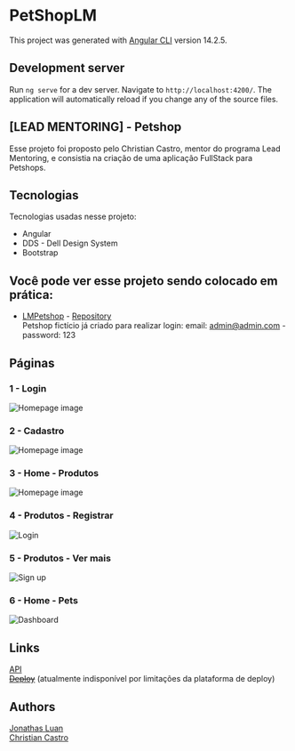 # PetShopLM

This project was generated with [Angular CLI](https://github.com/angular/angular-cli) version 14.2.5.

## Development server

Run `ng serve` for a dev server. Navigate to `http://localhost:4200/`. The application will automatically reload if you change any of the source files.
## [LEAD MENTORING] - Petshop
Esse projeto foi proposto pelo Christian Castro, mentor do programa Lead Mentoring, e consistia na criação de uma aplicação FullStack para Petshops. 

## Tecnologias 

Tecnologias usadas nesse projeto:

* Angular 
* DDS - Dell Design System
* Bootstrap
  
## Você pode ver esse projeto sendo colocado em prática:

- [LMPetshop](https://lmpetshop.vercel.app/login) - [Repository](https://github.com/jonathasltavares/LeadMentoringPetShop)  
Petshop fictício já criado para realizar login: email: admin@admin.com - password: 123
## Páginas  

### 1 - Login

![Homepage image](/src/assets/README/login.png)

### 2 - Cadastro

![Homepage image](/src/assets/README/cadastro.png)

### 3 - Home - Produtos

![Homepage image](/src/assets/README/produtos.png)


### 4 - Produtos - Registrar

![Login](/src/assets/README/registrarprod.png)


### 5 - Produtos - Ver mais

![Sign up](/src/assets/README/vermaisProd.png)


### 6 - Home - Pets

![Dashboard](/src/assets/README/pets.png)


## Links

  <a href="https://github.com/jonathasltavares/LeadMentoringPetShopAPI" target="_blank" rel="noopener noreferrer">API</a><br>
  <a href="https://lmpetshop.vercel.app/login" target="_blank" rel="noopener noreferrer"><s>Deploy</s></a> (atualmente indisponível por limitações da plataforma de deploy)
  

## Authors

  <a href="https://github.com/jonathasltavares" target="_blank" rel="noopener noreferrer">Jonathas Luan</a>  
  <a href="https://github.com/CCastro01" target="_blank" rel="noopener noreferrer">Christian Castro</a>  
